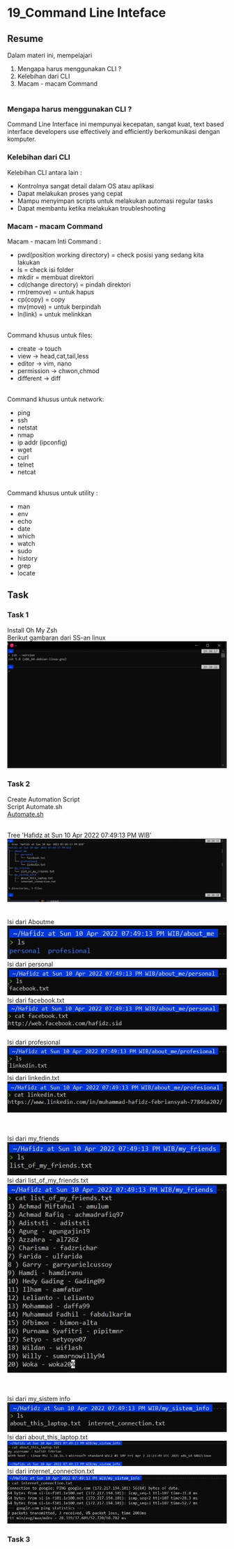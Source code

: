 # 19_Command Line Inteface

## Resume

Dalam materi ini, mempelajari <br />

1. Mengapa harus menggunakan CLI ? <br />
2. Kelebihan dari CLI<br />
3. Macam - macam Command <br /><br />

### Mengapa harus menggunakan CLI ?

Command Line Interface ini mempunyai kecepatan, sangat kuat, text based interface developers use effectively and efficiently berkomunikasi dengan komputer.

### Kelebihan dari CLI

Kelebihan CLI antara lain : <br />

- Kontrolnya sangat detail dalam OS atau aplikasi <br />
- Dapat melakukan proses yang cepat <br />
- Mampu menyimpan scripts untuk melakukan automasi regular tasks <br />
- Dapat membantu ketika melakukan troubleshooting <br />

### Macam - macam Command

Macam - macam Inti Command :<br />

- pwd(position working directory) = check posisi yang sedang kita lakukan<br />
- ls = check isi folder<br />
- mkdir = membuat direktori<br />
- cd(change directory) = pindah direktori<br />
- rm(remove) = untuk hapus<br />
- cp(copy) = copy<br />
- mv(move) = untuk berpindah<br />
- ln(link) = untuk melinkkan<br /><br />

Command khusus untuk files:<br />

- create -> touch<br />
- view -> head,cat,tail,less<br />
- editor -> vim, nano<br />
- permission -> chwon,chmod<br />
- different -> diff<br /><br />

Command khusus untuk network:<br />

- ping<br />
- ssh<br />
- netstat<br />
- nmap<br />
- ip addr (ipconfig)<br />
- wget<br />
- curl<br />
- telnet<br />
- netcat<br /><br />

Command khusus untuk utility :<br />

- man<br />
- env<br />
- echo<br />
- date<br />
- which<br />
- watch<br />
- sudo<br />
- history<br />
- grep<br />
- locate<br />

## Task

### Task 1

Install Oh My Zsh<br />
Berikut gambaran dari SS-an linux<br />
![xx](https://github.com/hafidzencis/java_muhammad-hafidz-febriansyah/blob/master/19_Configuration%20Management%20and%20CLI/screenshot/intstall%20oh%20my%20zsh.JPG)<br />

### Task 2

Create Automation Script<br />
Script Automate.sh <br />
[Automate.sh](https://github.com/hafidzencis/java_muhammad-hafidz-febriansyah/blob/master/19_Configuration%20Management%20and%20CLI/praktikum/automate.sh)<br /><br />

Tree 'Hafidz at Sun 10 Apr 2022 07:49:13 PM WIB'
![xx](https://github.com/hafidzencis/java_muhammad-hafidz-febriansyah/blob/master/19_Configuration%20Management%20and%20CLI/screenshot/tree/1.JPG)<br /><br /><br />
Isi dari Aboutme<br />
![xx](https://github.com/hafidzencis/java_muhammad-hafidz-febriansyah/blob/master/19_Configuration%20Management%20and%20CLI/screenshot/tree/isi%20dari%20aboutme.JPG)<br />
Isi dari personal<br />
![xx](https://github.com/hafidzencis/java_muhammad-hafidz-febriansyah/blob/master/19_Configuration%20Management%20and%20CLI/screenshot/tree/isi%20dr%20personal.JPG)<br />
Isi dari facebook.txt<br />
![xx](https://github.com/hafidzencis/java_muhammad-hafidz-febriansyah/blob/master/19_Configuration%20Management%20and%20CLI/screenshot/tree/isi%20facebook.JPG)<br /><br />
Isi dari profesional<br />
![xx](https://github.com/hafidzencis/java_muhammad-hafidz-febriansyah/blob/master/19_Configuration%20Management%20and%20CLI/screenshot/tree/isi%20dari%20profesional.JPG)<br />
Isi dari linkedin.txt<br />
![xx](https://github.com/hafidzencis/java_muhammad-hafidz-febriansyah/blob/master/19_Configuration%20Management%20and%20CLI/screenshot/tree/isi%20linkedin.JPG)<br /><br /><br />

Isi dari my_friends<br />
![xx](https://github.com/hafidzencis/java_muhammad-hafidz-febriansyah/blob/master/19_Configuration%20Management%20and%20CLI/screenshot/tree/isi%20dari%20my%20friends.JPG)<br />
Isi dari list_of_my_friends.txt<br />
![xx](https://github.com/hafidzencis/java_muhammad-hafidz-febriansyah/blob/master/19_Configuration%20Management%20and%20CLI/screenshot/tree/isi%20myfriends.JPG)<br /><br /><br />

Isi dari my_sistem info<br />
![xx](https://github.com/hafidzencis/java_muhammad-hafidz-febriansyah/blob/master/19_Configuration%20Management%20and%20CLI/screenshot/tree/isi%20dari%20%20my%20sistem%20info.JPG)<br />
Isi dari about_this_laptop.txt<br />
![xx](https://github.com/hafidzencis/java_muhammad-hafidz-febriansyah/blob/master/19_Configuration%20Management%20and%20CLI/screenshot/tree/isi%20%20about%20this%20laptop.JPG)<br />
Isi dari internet_connection.txt<br />
![xx](https://github.com/hafidzencis/java_muhammad-hafidz-febriansyah/blob/master/19_Configuration%20Management%20and%20CLI/screenshot/tree/isi%20internet%20connection.JPG)<br />

### Task 3
